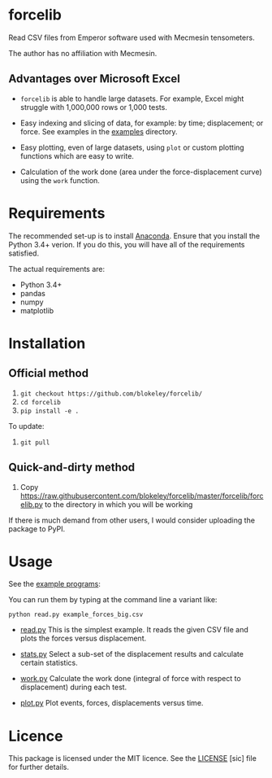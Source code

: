 # forcelib

Read CSV files from Emperor software used with Mecmesin tensometers.

The author has no affiliation with Mecmesin.


## Advantages over Microsoft Excel

- `forcelib` is able to handle large datasets.  For example, Excel might
  struggle with 1,000,000 rows or 1,000 tests.

- Easy indexing and slicing of data, for example: by time; displacement;
  or force.  See examples in the [examples](examples) directory.

- Easy plotting, even of large datasets, using `plot`
  or custom plotting functions which are easy to write.

- Calculation of the work done (area under the force-displacement curve)
  using the `work` function.


# Requirements

The recommended set-up is to install
[Anaconda](https://www.continuum.io/downloads).  Ensure that you install the
Python 3.4+ verion. If you do this, you will have all of the requirements
satisfied.

The actual requirements are:

- Python 3.4+
- pandas
- numpy
- matplotlib


# Installation

## Official method

1. `git checkout https://github.com/blokeley/forcelib/`
2. `cd forcelib`
3. `pip install -e .`

To update:

1. `git pull`

## Quick-and-dirty method

1. Copy https://raw.githubusercontent.com/blokeley/forcelib/master/forcelib/forcelib.py
   to the directory in which you will be working

If there is much demand from other users, I would consider uploading the
package to PyPI.

# Usage

See the [example programs](examples):

You can run them by typing at the command line a variant like:

`python read.py example_forces_big.csv`

- [read.py](examples/read.py) This is the simplest example.  It reads the
  given CSV file and plots the forces versus displacement.

- [stats.py](examples/stats.py) Select a sub-set of the displacement results
  and calculate certain statistics.

- [work.py](examples/work.py) Calculate the work done (integral of force with
  respect to displacement) during each test.

- [plot.py](examples/plot.py) Plot events, forces, displacements versus time.

# Licence

This package is licensed under the MIT licence.  See the [LICENSE](LICENSE)
[sic] file for further details.
